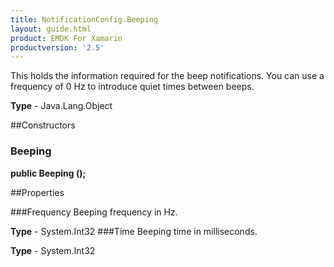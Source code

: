 ```yaml
---
title: NotificationConfig.Beeping
layout: guide.html 
product: EMDK For Xamarin 
productversion: '2.5' 
---
```

This holds the information required for the beep notifications. You can use a frequency of 0 Hz to introduce quiet times between beeps.

**Type** - Java.Lang.Object

##Constructors
### Beeping 
**public Beeping ();**

##Properties

###Frequency
Beeping frequency in Hz.

**Type** - System.Int32
###Time
Beeping time in milliseconds.

**Type** - System.Int32


